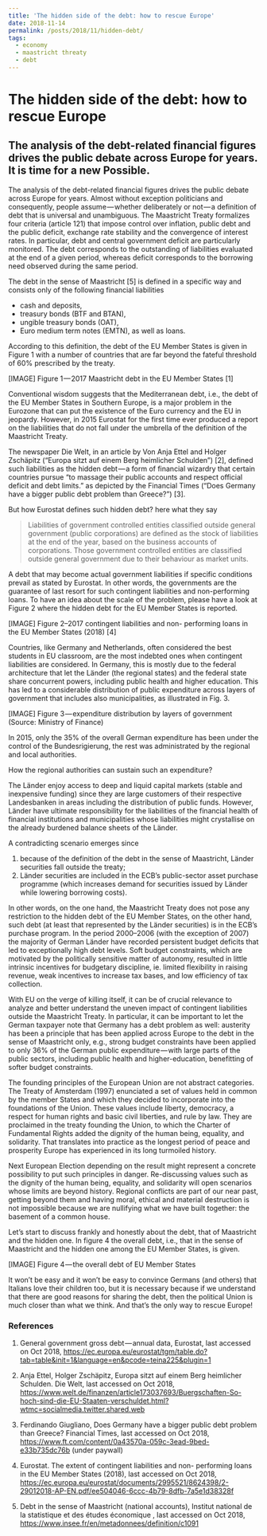 ```yaml
---
title: 'The hidden side of the debt: how to rescue Europe'
date: 2018-11-14
permalink: /posts/2018/11/hidden-debt/
tags:
  - economy
  - maastricht threaty
  - debt
---
```


# The hidden side of the debt: how to rescue Europe
## The analysis of the debt-related financial figures drives the public debate across Europe for years. It is time for a new Possible.

The analysis of the debt-related financial figures drives the public debate across Europe for years. Almost without exception politicians and consequently, people assume — whether deliberately or not — a definition of debt that is universal and unambiguous. The Maastricht Treaty formalizes four criteria (article 121) that impose control over inflation, public debt and the public deficit, exchange rate stability and the convergence of interest rates. In particular, debt and central government deficit are particularly monitored. The debt corresponds to the outstanding of liabilities evaluated at the end of a given period, whereas deficit corresponds to the borrowing need observed during the same period.

The debt in the sense of Maastricht [5] is defined in a specific way and consists only of the following  financial liabilities
* cash and deposits,
* treasury bonds (BTF and BTAN),
* ungible treasury bonds (OAT),
* Euro medium term notes (EMTN), as well as loans.

According to this definition, the debt of the EU Member States is given in Figure 1 with a number of countries that are far beyond the fateful threshold of 60% prescribed by the treaty.

[IMAGE]
Figure 1 — 2017 Maastricht debt in the EU Member States [1]

Conventional wisdom suggests that the Mediterranean debt, i.e., the debt of the EU Member States in Southern Europe, is a major problem in the Eurozone that can put the existence of the Euro currency and the EU in jeopardy. However, in 2015 Eurostat for the first time ever produced a report on the liabilities that do not fall under the umbrella of the definition of the Maastricht Treaty.

The newspaper Die Welt, in an article by Von Anja Ettel and Holger Zschäpitz (“Europa sitzt auf einem Berg heimlicher Schulden”) [2], defined such liabilities as the hidden debt — a form of financial wizardry that certain countries pursue “to massage their public accounts and respect official deficit and debt limits.” as depicted by the Financial Times (“Does Germany have a bigger public debt problem than Greece?”) [3].

But how Eurostat defines such hidden debt? here what they say

> Liabilities of government controlled entities classified outside general
> government (public corporations) are defined as the stock of liabilities at
> the end of the year, based on the business accounts of corporations. Those
> government controlled entities are classified outside general government due
> to their behaviour as market units. 

A debt that may become actual government liabilities if specific conditions prevail as stated by Eurostat. In other words, the governments are the guarantee of last resort for such contingent liabilities and non-performing loans. To have an idea about the scale of the problem, please have a look at Figure 2 where the hidden debt for the EU Member States is reported.

[IMAGE]
Figure 2–2017 contingent liabilities and non- performing loans in the EU Member States (2018) [4]

Countries, like Germany and Netherlands, often considered the best students in EU classroom, are the most indebted ones when contingent liabilities are considered. In Germany, this is mostly due to the federal architecture that let the Länder (the regional states) and the federal state share concurrent powers, including public health and higher education. This has led to a considerable distribution of public expenditure across layers of government that includes also municipalities, as illustrated in Fig. 3.

[IMAGE]
Figure 3 — expenditure distribution by layers of government (Source: Ministry of Finance)

In 2015, only the 35% of the overall German expenditure has been under the control of the Bundesrigierung, the rest was administrated by the regional and local authorities.

How the regional authorities can sustain such an expenditure?

The Länder enjoy access to deep and liquid capital markets (stable and inexpensive funding) since they are large customers of their respective Landesbanken in areas including the distribution of public funds. However, Länder have ultimate responsibility for the liabilities of the financial health of financial institutions and municipalities whose liabilities might crystallise on the already burdened balance sheets of the Länder.

A contradicting scenario emerges since

1. because of the definition of the debt in the sense of Maastricht, Länder securities fall outside the treaty;
1. Länder securities are included in the ECB’s public-sector asset purchase programme (which increases demand for securities issued by Länder while lowering borrowing costs).

In other words, on the one hand, the Maastricht Treaty does not pose any restriction to the hidden debt of the EU Member States, on the other hand, such debt (at least that represented by the Länder securities) is in the ECB’s purchase program. In the period 2000–2006 (with the exception of 2007) the majority of German Länder have recorded persistent budget deficits that led to exceptionally high debt levels. Soft budget constraints, which are motivated by the politically sensitive matter of autonomy, resulted in little intrinsic incentives for budgetary discipline, ie. limited flexibility in raising revenue, weak incentives to increase tax bases, and low efficiency of tax collection.

With EU on the verge of killing itself, it can be of crucial relevance to analyze and better understand the uneven impact of contingent liabilities outside the Maastricht Treaty. In particular, it can be important to let the German taxpayer note that Germany has a debt problem as well: austerity has been a principle that has been applied across Europe to the debt in the sense of Maastricht only, e.g., strong budget constraints have been applied to only 36% of the German public expenditure — with large parts of the public sectors, including public health and higher-education, benefitting of softer budget constraints.

The founding principles of the European Union are not abstract categories. The Treaty of Amsterdam (1997) enunciated a set of values held in common by the member States and which they decided to incorporate into the foundations of the Union. These values include liberty, democracy, a respect for human rights and basic civil liberties, and rule by law. They are proclaimed in the treaty founding the Union, to which the Charter of Fundamental Rights added the dignity of the human being, equality, and solidarity. That translates into practice as the longest period of peace and prosperity Europe has experienced in its long turmoiled history.

Next European Election depending on the result might represent a concrete possibility to put such principles in danger. Re-discussing values such as the dignity of the human being, equality, and solidarity will open scenarios whose limits are beyond history. Regional conflicts are part of our near past, getting beyond them and having moral, ethical and material destruction is not impossible because we are nullifying what we have built together: the basement of a common house.

Let’s start to discuss frankly and honestly about the debt, that of Maastricht and the hidden one. In figure 4 the overall debt, i.e., that in the sense of Maastricht and the hidden one among the EU Member States, is given.

[IMAGE]
Figure 4 — the overall debt of EU Member States

It won’t be easy and it won’t be easy to convince Germans (and others) that Italians love their children too, but it is necessary because if we understand that there are good reasons for sharing the debt, then the political Union is much closer than what we think. And that’s the only way to rescue Europe!

### References

1. General government gross debt — annual data, Eurostat, last accessed on Oct 2018, https://ec.europa.eu/eurostat/tgm/table.do?tab=table&init=1&language=en&pcode=teina225&plugin=1

1.  Anja Ettel, Holger Zschäpitz, Europa sitzt auf einem Berg heimlicher Schulden. Die Welt, last accessed on Oct 2018, https://www.welt.de/finanzen/article173037693/Buergschaften-So-hoch-sind-die-EU-Staaten-verschuldet.html?wtmc=socialmedia.twitter.shared.web

1.  Ferdinando Giugliano, Does Germany have a bigger public debt problem than Greece? Financial Times, last accessed on Oct 2018, https://www.ft.com/content/0a43570a-059c-3ead-9bed-e33b735dc76b (under paywall)

1. Eurostat. The extent of contingent liabilities and non- performing loans in the EU Member States (2018), last accessed on Oct 2018, https://ec.europa.eu/eurostat/documents/2995521/8624398/2-29012018-AP-EN.pdf/ee504046-6ccc-4b79-8dfb-7a5e1d38328f

1. Debt in the sense of Maastricht (national accounts), Institut national de la statistique et des études économique , last accessed on Oct 2018, https://www.insee.fr/en/metadonnees/definition/c1091
